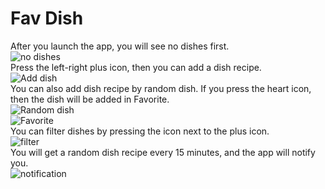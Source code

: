 # Fav Dish  
After you launch the app, you will see no dishes first.  
![no dishes](https://github.com/ConnorWuProjects/FavDish/blob/master/screenshots/No%20dishes.png?raw=true)   
Press the left-right plus icon, then you can add a dish recipe.    
![Add dish](https://github.com/ConnorWuProjects/FavDish/blob/master/screenshots/Add%20dish.png?raw=true)  
You can also add dish recipe by random dish. If you press the heart icon, then the dish will be added in Favorite.    
![Random dish](https://github.com/ConnorWuProjects/FavDish/blob/master/screenshots/Random%20dish.png?raw=true)  
![Favorite](https://github.com/ConnorWuProjects/FavDish/blob/master/screenshots/favorite.png?raw=true)  
You can filter dishes by pressing the icon next to the plus icon.  
![filter](https://github.com/ConnorWuProjects/FavDish/blob/master/screenshots/filter.png?raw=true)  
You will get a random dish recipe every 15 minutes, and the app will notify you.  
![notification](https://github.com/ConnorWuProjects/FavDish/blob/master/screenshots/notification.png?raw=true)


